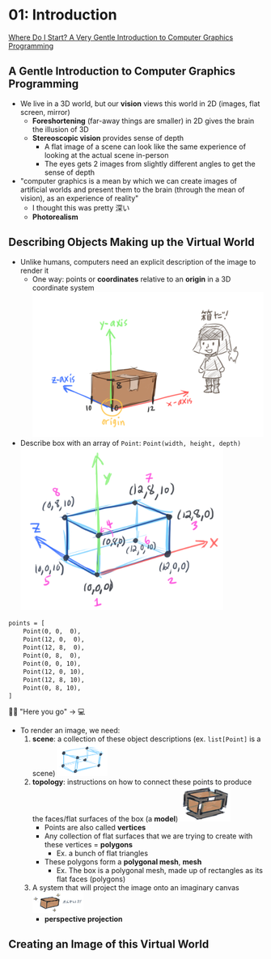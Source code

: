 # 01: Introduction
[Where Do I Start? A Very Gentle Introduction to Computer Graphics Programming](https://www.scratchapixel.com/lessons/3d-basic-rendering/get-started)

## A Gentle Introduction to Computer Graphics Programming
* We live in a 3D world, but our **vision** views this world in 2D (images, flat screen, mirror)
  * **Foreshortening** (far-away things are smaller) in 2D gives the brain the illusion of 3D
  * **Stereoscopic vision** provides sense of depth
    * A flat image of a scene can look like the same experience of looking at the actual scene in-person
    * The eyes gets 2 images from slightly different angles to get the sense of depth
* "computer graphics is a mean by which we can create images of artificial worlds and present them to the brain (through the mean of vision), as an experience of reality"
  * I thought this was pretty 深い
  * **Photorealism**

## Describing Objects Making up the Virtual World
* Unlike humans, computers need an explicit description of the image to render it
  * One way: points or **coordinates** relative to an **origin** in a 3D coordinate system
![A box in 3D space](images/it-is-a-box.png)
* Describe box with an array of `Point`: `Point(width, height, depth)`
<img src="images/box-points.png" width="400px"><br>
```
points = [
    Point(0, 0,  0), 
    Point(12, 0,  0), 
    Point(12, 8,  0), 
    Point(0, 8,  0), 
    Point(0, 0, 10), 
    Point(12, 0, 10), 
    Point(12, 8, 10), 
    Point(0, 8, 10), 
]
```
💁‍♀️ "Here you go" -> 💻
* To render an image, we need:
  1. **scene**: a collection of these object descriptions (ex. `list[Point]` is a scene)
        <img src="images/box-step-1.png" width=100px>
  2. **topology**: instructions on how to connect these points to produce the faces/flat surfaces of the box (a **model**) <img src="images/box-step-2.png" width=100px>
     * Points are also called **vertices**
     * Any collection of flat surfaces that we are trying to create with these vertices = **polygons**
       * Ex. a bunch of flat triangles
     * These polygons form a **polygonal mesh**, **mesh**
       * Ex. The box is a polygonal mesh, made up of rectangles as its flat faces (polygons)
  3. A system that will project the image onto an imaginary canvas <img src="images/box-step-3.png" width=100px>
     * **perspective projection**

## Creating an Image of this Virtual World
